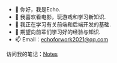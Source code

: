 - 👋 你好，我是Echo.
- 👀 我喜欢看电影，玩游戏和学习新知识.
- 🌱 我正在学习有关前端和后端开发的基础.
- 💞️ 期望向前辈们学习好的经验与知识.
- 📫 Email：echoforwork2021@qq.com

访问我的笔记：[Notes](./Notes)
